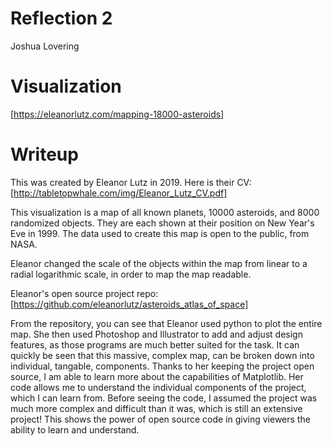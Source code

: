 # Reflection 2
Joshua Lovering

# Visualization
[https://eleanorlutz.com/mapping-18000-asteroids]

# Writeup
This was created by Eleanor Lutz in 2019.
Here is their CV: [http://tabletopwhale.com/img/Eleanor_Lutz_CV.pdf]

This visualization is a map of all known planets, 10000 asteroids, and 8000 randomized objects. They are each shown at their position on New Year's Eve in 1999. The data used to create this map is open to the public, from NASA. 

Eleanor changed the scale of the objects within the map from linear to a radial logarithmic scale, in order to map the map readable. 

Eleanor's open source project repo: [https://github.com/eleanorlutz/asteroids_atlas_of_space]

From the repository, you can see that Eleanor used python to plot the entire map. She then used Photoshop and Illustrator to add and adjust design features, as those programs are much better suited for the task. It can quickly be seen that this massive, complex map, can be broken down into individual, tangable, components. Thanks to her keeping the project open source, I am able to learn more about the capabilities of Matplotlib. Her code allows me to understand the individual components of the project, which I can learn from. Before seeing the code, I assumed the project was much more complex and difficult than it was, which is still an extensive project! This shows the power of open source code in giving viewers the ability to learn and understand.